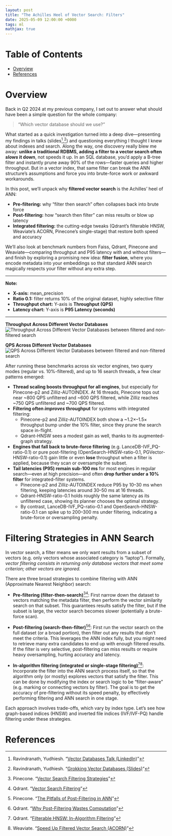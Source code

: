 ```yaml
---
layout: post
title: "The Achilles Heel of Vector Search: Filters"
date: 2025-05-09 12:00:00 +0000
tags: ml
mathjax: true
---
```

# Table of Contents
- [Overview](#overview)
- [References](#references)

# Overview

Back in Q2 2024 at my previous company, I set out to answer what should have been a simple question for the whole company:  
> “Which vector database should we use?”

What started as a quick investigation turned into a deep dive—presenting my findings in talks (slides[^7],[^8]) and questioning everything I thought I knew about indexes and search. Along the way, one discovery really blew me away: **unlike a traditional RDBMS, adding a filter to a vector search often *slows* it down**, not speeds it up. In an SQL database, you’d apply a B-tree filter and instantly prune away 90% of the rows—faster queries and higher throughput. But in a vector index, that same filter can break the ANN structure’s assumptions and force you into brute-force work or awkward workarounds.

In this post, we’ll unpack why **filtered vector search** is the Achilles’ heel of ANN:  
- **Pre-filtering:** why “filter then search” often collapses back into brute force  
- **Post-filtering:** how “search then filter” can miss results or blow up latency  
- **Integrated filtering:** the cutting-edge tweaks (Qdrant’s filterable HNSW, Weaviate’s ACORN, Pinecone’s single-stage) that restore both speed and accuracy  

We’ll also look at benchmark numbers from Faiss, Qdrant, Pinecone and Weaviate—comparing throughput and P95 latency with and without filters—and finish by exploring a promising new idea: **filter fusion**, where you encode metadata into your embeddings so that standard ANN search magically respects your filter without any extra step.

---

**Note:**
- **X-axis:** mean_precision  
- **Ratio 0.1:** filter returns 10% of the original dataset, highly selective filter  
- **Throughput chart:** Y-axis is **Throughput (QPS)**  
- **Latency chart:** Y-axis is **P95 Latency (seconds)**  

---

**Throughput Across Different Vector Databases**  
![Throughput Across Different Vector Databases between filtered and non-filtered search](https://media.licdn.com/dms/image/v2/D5622AQGRCJJV2y54sQ/feedshare-shrink_2048_1536/feedshare-shrink_2048_1536/0/1723180122713?e=1749686400&v=beta&t=uDrM7_Ipu0V5opGTwrnvlaY-5rt3N8oYsWewpWBSdfo)

**QPS Across Different Vector Databases**  
![QPS Across Different Vector Databases between filtered and non-filtered search](https://media.licdn.com/dms/image/v2/D5622AQG_PWx5sHzp8g/feedshare-shrink_2048_1536/feedshare-shrink_2048_1536/0/1723180122814?e=1749686400&v=beta&t=MYrgrUOS6ohyy64zJJCQD9jhbq95LgSwPB_0lHi3Z2A)

After running these benchmarks across six vector engines, two query modes (regular vs. 10%-filtered), and up to 16 search threads, a few clear patterns emerged:

- **Thread scaling boosts throughput for all engines**, but especially for Pinecone-p2 and Zilliz-AUTOINDEX. At 16 threads, Pinecone tops out near ~800 QPS unfiltered and ~600 QPS filtered, while Zilliz reaches ~750 QPS unfiltered and ~700 QPS filtered.  
- **Filtering often *improves* throughput** for systems with integrated filtering:  
  - Pinecone-p2 and Zilliz-AUTOINDEX both show a ~1.2×–1.5× throughput bump under the 10% filter, since they prune the search space in-flight.  
  - Qdrant-HNSW sees a modest gain as well, thanks to its augmented-graph strategy.  
- **Engines that fall back to brute-force filtering** (e.g. LanceDB-IVF_PQ-ratio-0.1) or pure post-filtering (OpenSearch-HNSW-ratio-0.1, PGVector-HNSW-ratio-0.1) gain little or even **lose** throughput when a filter is applied, because they scan or oversample the subset.  
- **Tail latencies (P95) remain sub-100 ms** for most engines in regular search—even at high precision—and often **drop further under a 10% filter** for integrated-filter systems.  
  - Pinecone-p2 and Zilliz-AUTOINDEX reduce P95 by 10–30 ms when filtering, keeping latencies around 30–50 ms at 16 threads.  
  - Qdrant-HNSW-ratio-0.1 holds roughly the same latency as its unfiltered case, showing its planner chooses the optimal strategy.  
  - By contrast, LanceDB-IVF_PQ-ratio-0.1 and OpenSearch-HNSW-ratio-0.1 can spike up to 200–300 ms under filtering, indicating a brute-force or oversampling penalty.  

# Filtering Strategies in ANN Search

In vector search, a filter means we only want results from a subset of vectors (e.g. only vectors whose associated category is “laptop”). Formally, *vector filtering consists in returning only database vectors that meet some criterion; other vectors are ignored.*

There are three broad strategies to combine filtering with ANN (Approximate Nearest Neighbor) search:

- **Pre-filtering (filter-then-search)**[^1][^2]: First narrow down the dataset to vectors matching the metadata filter, then perform the vector similarity search on that subset. This guarantees results satisfy the filter, but if the subset is large, the vector search becomes slower (potentially a brute-force scan).

- **Post-filtering (search-then-filter)**[^3][^4]: First run the vector search on the full dataset (or a broad portion), then filter out any results that don’t meet the criteria. This leverages the ANN index fully, but you might need to retrieve many extra candidates to end up with enough filtered results. If the filter is very selective, post-filtering can miss results or require heavy oversampling, hurting accuracy and latency.

- **In-algorithm filtering (integrated or single-stage filtering)**[^5][^6]: Incorporate the filter into the ANN search process itself, so that the algorithm only (or mostly) explores vectors that satisfy the filter. This can be done by modifying the index or search logic to be “filter-aware” (e.g. marking or connecting vectors by filter). The goal is to get the accuracy of pre-filtering without its speed penalty, by effectively performing filtering and ANN search in one stage.

Each approach involves trade-offs, which vary by index type. Let’s see how graph-based indices (HNSW) and inverted file indices (IVF/IVF-PQ) handle filtering under these strategies.

# References

[^1]: Pinecone. “[Vector Search Filtering Strategies](https://www.pinecone.io/learn/vector-search-filtering)”  
[^2]: Qdrant. “[Vector Search Filtering](https://qdrant.tech/articles/vector-search-filtering)”  
[^3]: Pinecone. “[The Pitfalls of Post-Filtering in ANN](https://www.pinecone.io/learn/vector-search-filtering#post-filtering)”  
[^4]: Qdrant. “[Why Post-Filtering Wastes Computation](https://qdrant.tech/articles/vector-search-filtering#post-filtering)”  
[^5]: Qdrant. “[Filterable HNSW: In-Algorithm Filtering](https://qdrant.tech/articles/vector-search-filtering#filterable-hnsw)”  
[^6]: Weaviate. “[Speed Up Filtered Vector Search (ACORN)](https://weaviate.io/blog/speed-up-filtered-vector-search)”  
[^7]: Ravindranath, Yudhiesh. “[Vector Databases Talk (LinkedIn)](https://www.linkedin.com/posts/yudhiesh-ravindranath_vectordatabases-machinelearning-datascience-activity-7227541287279718400-VzIA)”  
[^8]: Ravindranath, Yudhiesh. “[Grokking Vector Databases (Slides)](https://drive.google.com/file/d/1Hgfhf1iT-I3G4Q3j2siKj0GSarDFOJD-/view?usp=sharing)”

